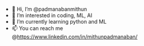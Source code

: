 - 👋 Hi, I’m @padmanabanmithun
- 👀 I’m interested in coding, ML, AI
- 🌱 I’m currently learning python and ML
- 📫 You can reach me @https://www.linkedin.com/in/mithunpadmanaban/

<!---
padmanabanmithun/padmanabanmithun is a ✨ special ✨ repository because its `README.md` (this file) appears on your GitHub profile.
You can click the Preview link to take a look at your changes.
--->
